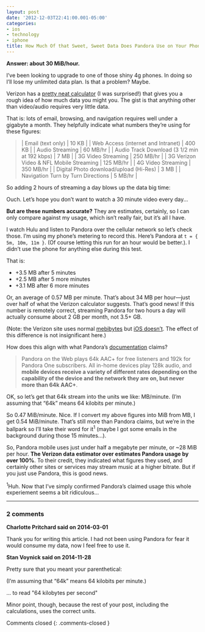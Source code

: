 ```yaml
---
layout: post
date: '2012-12-03T22:41:00.001-05:00'
categories:
- ios
- technology
- iphone
title: How Much Of that Sweet, Sweet Data Does Pandora Use on Your Phone?
---
```


**Answer: about 30 MiB/hour.**

I’ve been looking to upgrade to one of those shiny 4g phones. In doing so I’ll lose my unlimited data plan. Is that a problem? Maybe.

Verizon has a [pretty neat calculator](http://www.verizonwireless.com/b2c/splash/datacalculatorPopup.jsp) (I was surprised!) that gives you a rough idea of how much data you might you. The gist is that anything other than video/audio requires very little data.

That is: lots of email, browsing, and navigation requires well under a gigabyte a month. They helpfully indicate what numbers they’re using for these figures:

> | Email (text only)                            | 10 KB     |
> | Web Access (internet and Intranet)           | 400 KB    |
> | Audio Streaming                              | 60 MB/hr  |
> | Audio Track Download (3 1/2 min at 192 kbps) | 7 MB      |
> | 3G Video Streaming                           | 250 MB/hr |
> | 3G Verizon Video & NFL Mobile Streaming      | 125 MB/hr |
> | 4G Video Streaming                           | 350 MB/hr |
> | Digital Photo download/upload (Hi-Res)       | 3 MB      |
> | Navigation Turn by Turn Directions           | 5 MB/hr   |

So adding 2 hours of streaming a day blows up the data big time:

Ouch. Let’s hope you don’t want to watch a 30 minute video every day...

**But are these numbers accurate?** They are estimates, certainly, so I can only compare against my usage, which isn’t really fair, but it’s all I have.

I watch Hulu and listen to Pandora over the cellular network so let’s check those. I’m using my phone’s metering to record this. Here’s Pandora at `t = { 5m, 10m, 11m }`. (Of course letting this run for an hour would be better.). I didn’t use the phone for anything else during this test.  

That is:  

* +3.5 MB after 5 minutes
* +2.5 MB after 5 more minutes
* +3.1 MB after 6 more minutes

Or, an average of 0.57 MB per minute. That’s about 34 MB per hour—just over half of what the Verizon calculator suggests. That’s good news! If this number is remotely correct, streaming Pandora for two hours a day will actually consume about 2 GB per month, not 3.5+ GB. 

(Note: the Verizon site uses normal [mebibytes](http://en.wikipedia.org/wiki/Mebibyte) but [iOS doesn’t](../../2012/12/does-ios-report-usage-in-mebibytes-or.html). The effect of this difference is not insignificant here.)

How does this align with what Pandora’s [documentation](http://help.pandora.com/customer/portal/articles/90985-audio-quality) claims?

> Pandora on the Web plays 64k AAC+ for free listeners and 192k for Pandora One subscribers. All in-home devices play 128k audio, and **mobile devices receive a variety of different rates depending on the capability of the device and the network they are on, but never more than 64k AAC+**. 

OK, so let’s get that 64k stream into the units we like: MB/minute. (I’m assuming that “64k” means 64 kilobits per minute.)

So 0.47 MiB/minute. Nice. If I convert my above figures into MiB from MB, I get 0.54 MiB/minute. That’s still more than Pandora claims, but we’re in the ballpark so I’ll take their word for it<sup>1</sup> (maybe I got some emails in the background during those 15 minutes...).

So, Pandora mobile uses just under half a megabyte per minute, or ~28 MiB per hour. **The Verizon data estimator over estimates Pandora usage by over 100%**. To their credit, they indicated what figures they used, and certainly other sites or services may stream music at a higher bitrate. But if you just use Pandora, this is good news.

<sup>1</sup>Huh. Now that I’ve simply confirmed Pandora’s claimed usage this whole experiement seems a bit ridiculous...

---

### 2 comments

**Charlotte Pritchard said on 2014-03-01**

Thank you for writing this article. I had not been using Pandora for fear it would consume my data, now I feel free to use it.

**Stan Voynick said on 2014-11-28**

Pretty sure that you meant your parenthetical:  

(I’m assuming that “64k” means 64 kilobits per minute.)

... to read "64 kilobytes per second"

Minor point, though, because the rest of your post, including the calculations, uses the correct units.

Comments closed
{: .comments-closed }